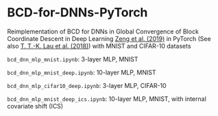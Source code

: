# BCD-for-DNNs-PyTorch

Reimplementation of BCD for DNNs in Global Convergence of Block Coordinate Descent in Deep Learning [Zeng et al. (2019)](https://arxiv.org/abs/1803.00225) in PyTorch (See also [T. T.-K. Lau et al. (2018)](https://openreview.net/forum?id=HycIjFkPM)) with MNIST and CIFAR-10 datasets

```bcd_dnn_mlp_mnist.ipynb```: 3-layer MLP, MNIST

```bcd_dnn_mlp_mnist_deep.ipynb```: 10-layer MLP, MNIST

```bcd_dnn_mlp_cifar10_deep.ipynb```: 3-layer MLP, CIFAR-10

```bcd_dnn_mlp_mnist_deep_ics.ipynb```: 10-layer MLP, MNIST, with internal covariate shift (ICS)

